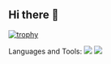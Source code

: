 ## Hi there 👋

[![trophy](https://github-profile-trophy.vercel.app/?username=grukall)](https://github.com/ryo-ma/github-profile-trophy)

Languages and Tools:
<img src="https://img.shields.io/badge/unity-FFFFFF?style=flat-square&logo=unity&logoColor=white"/>
<img src="https://img.shields.io/badge/Python-3776AB?style=flat-square&logo=Python&logoColor=white"/>

